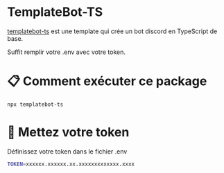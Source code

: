 # TemplateBot-TS

[templatebot-ts](https://github.com/AslakOffi/TemplateBot-TS) est une template qui crée un bot discord en TypeScript de base.

Suffit remplir votre .env avec votre token.

# :clipboard: Comment exécuter ce package

```bash
npx templatebot-ts
```

# :wrench: Mettez votre token

Définissez votre token dans le fichier .env

```bash
TOKEN=xxxxxx.xxxxxx.xx.xxxxxxxxxxxxx.xxxx
```
